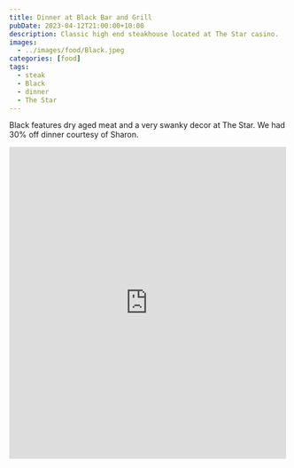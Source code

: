 ```yaml
---
title: Dinner at Black Bar and Grill
pubDate: 2023-04-12T21:00:00+10:00
description: Classic high end steakhouse located at The Star casino.
images:
  - ../images/food/Black.jpeg
categories: [food]
tags:
  - steak
  - Black
  - dinner
  - The Star
---
```


Black features dry aged meat and a very swanky decor at The Star. We had 30% off dinner courtesy of Sharon.

<iframe src="https://www.facebook.com/plugins/post.php?href=https%3A%2F%2Fwww.facebook.com%2Fchris1.tham%2Fposts%2Fpfbid0W2WSsDeLMUGy26mZRANwffTLRwmsHfJ11fb2AXHtDqwpr3LHDbdEm8AqKphodHvdl&show_text=true&width=500" width="500" height="562" style="border:none;overflow:hidden" scrolling="no" frameborder="0" allowfullscreen="true" allow="autoplay; clipboard-write; encrypted-media; picture-in-picture; web-share"></iframe>
